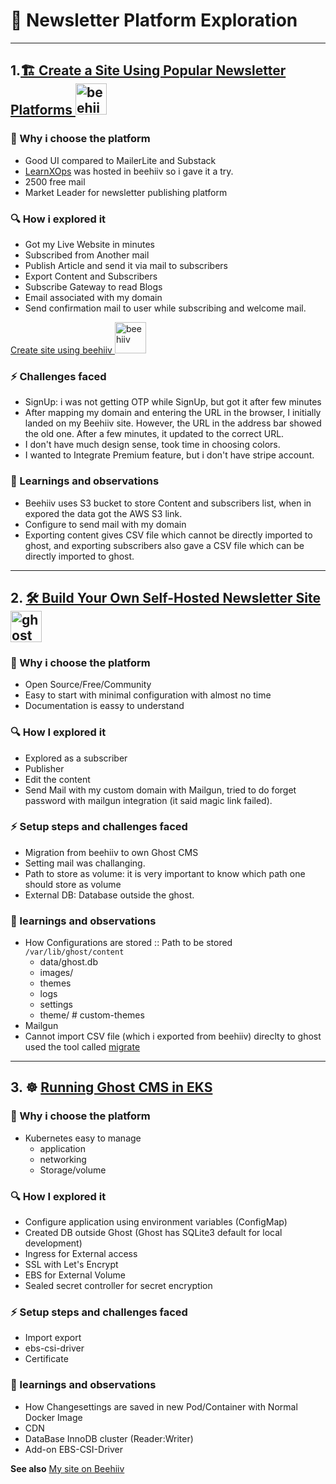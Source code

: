 # 🚀 Newsletter Platform Exploration

---


## 1.[🏗️ Create a Site Using Popular Newsletter Platforms <img src="https://images.saasworthy.com/tr:w-200,h-140,c-at_max,q-95,e-sharpen-1/beehiiv_41353_logo_1670833873_dlw9d.png" alt="beehiiv" width="50"/>](beehiiv.md)

### 🎯 Why i choose the platform
- Good UI compared to MailerLite and Substack
- [LearnXOps](https://www.learnxops.com) was hosted in beehiiv so i gave it a try.
- 2500 free mail
- Market Leader for newsletter publishing platform

### 🔍 How i explored it
- Got my Live Website in minutes
- Subscribed from Another mail
- Publish Article and send it via mail to subscribers
- Export Content and Subscribers
- Subscribe Gateway to read Blogs
- Email associated with my domain
- Send confirmation mail to user while subscribing and welcome mail.

[Create site using beehiiv <img src="https://images.saasworthy.com/tr:w-200,h-140,c-at_max,q-95,e-sharpen-1/beehiiv_41353_logo_1670833873_dlw9d.png" alt="beehiiv" width="50"/>](beehiiv.md)

### ⚡ Challenges faced
- SignUp: i was not getting OTP while SignUp, but got it after few minutes
- After mapping my domain and entering the URL in the browser, I initially landed on my Beehiiv site. However, the URL in the address bar showed the old one. After a few minutes, it updated to the correct URL.
- I don't have much design sense, took time in choosing colors.
- I wanted to Integrate Premium feature, but i don't have stripe account.

### 🧠 Learnings and observations
- Beehiiv uses S3 bucket to store Content and subscribers list, when in expored the data got the AWS S3 link.
- Configure to send mail with my domain
- Exporting content gives CSV file which cannot be directly imported to ghost, and exporting subscribers also gave a CSV file which can be directly imported to ghost.

---


## 2. [🛠️ Build Your Own Self-Hosted Newsletter Site <img src="https://user-images.githubusercontent.com/65487235/157849205-aa24152c-4610-4d7d-b752-3a8c4f9319e6.png" alt="ghost" width="50"/>](ghost.md)

### 🎯 Why i choose the platform
- Open Source/Free/Community
- Easy to start with minimal configuration with almost no time
- Documentation is eassy to understand
### 🔍 How I explored it
- Explored as a subscriber
- Publisher
- Edit the content
- Send Mail with my custom domain with Mailgun, tried to do forget password with mailgun integration (it said magic link failed).
### ⚡ Setup steps and challenges faced
- Migration from beehiiv to own Ghost CMS
- Setting mail was challanging.
- Path to store as volume: it is very important to know which path one should store as volume
- External DB: Database outside the ghost.

### 🧠 learnings and observations
- How Configurations are stored :: Path to be stored `/var/lib/ghost/content`
    - data/ghost.db
    - images/
    - themes
    - logs
    - settings
    - theme/   # custom-themes
- Mailgun
- Cannot import CSV file (which i exported from beehiiv) direclty to ghost used the tool called [migrate](https://github.com/TryGhost/migrate) 


---

## 3. ☸️ [Running Ghost CMS in EKS ](Kubernetes/README.md)

### 🎯 Why i choose the platform
- Kubernetes easy to manage
    - application
    - networking
    - Storage/volume 

### 🔍 How I explored it
- Configure application using environment variables (ConfigMap)
- Created DB outside Ghost (Ghost has SQLite3 default for local development)
- Ingress for External access
- SSL with Let's Encrypt
- EBS for External Volume
- Sealed secret controller for secret encryption

### ⚡ Setup steps and challenges faced
- Import export
- ebs-csi-driver
- Certificate

### 🧠 learnings and observations
- How Changesettings are saved in new Pod/Container with Normal Docker Image
- CDN 
- DataBase InnoDB cluster (Reader:Writer)
- Add-on EBS-CSI-Driver


**See also** [My site on Beehiiv](https://vishals-newsletter-25f774.beehiiv.com/)